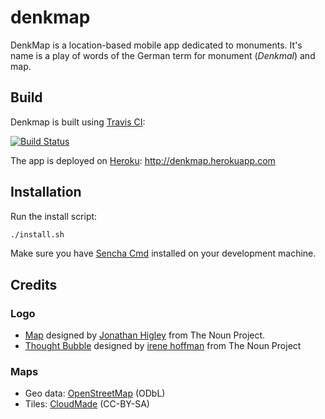 denkmap
=======

DenkMap is a location-based mobile app dedicated to monuments.
It's name is a play of words of the German term for monument (_Denkmal_) and map.

## Build

Denkmap is built using [Travis CI](https://travis-ci.org):

[![Build Status](https://api.travis-ci.org/denkmap/denkmap.png)](http://travis-ci.org/denkmap/denkmap)

The app is deployed on [Heroku](https://www.heroku.com/): http://denkmap.herokuapp.com

## Installation

Run the install script:

```bash
./install.sh
```

Make sure you have [Sencha Cmd](http://www.sencha.com/products/sencha-cmd/download) installed on your development machine.

## Credits

### Logo

* [Map](http://thenounproject.com/noun/map/#icon-No5260) designed by [Jonathan Higley](http://thenounproject.com/jonathan) from The Noun Project.
* [Thought Bubble](http://thenounproject.com/noun/thought-bubble/#icon-No14958) designed by [irene hoffman](http://thenounproject.com/i) from The Noun Project

### Maps

* Geo data: [OpenStreetMap](http://www.openstreetmap.org/copyright) (ODbL)
* Tiles: [CloudMade](http://cloudmade.com/) (CC-BY-SA)
